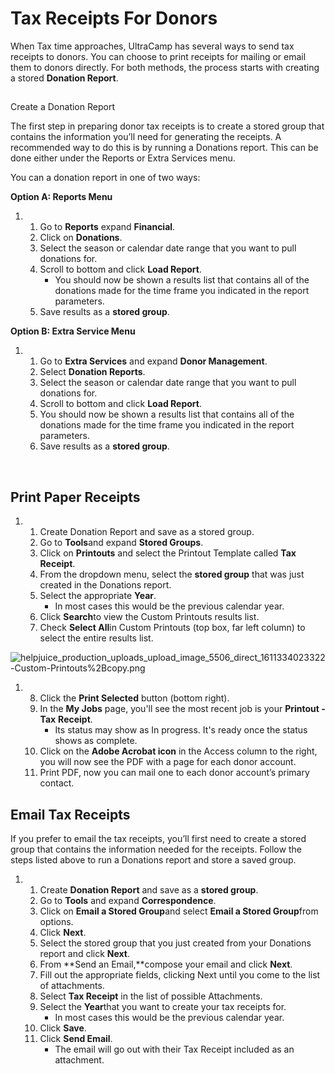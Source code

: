 # Tax Receipts For Donors 
When Tax time approaches, UltraCamp has several ways to send tax receipts to donors. You can choose to print receipts for mailing or email them to donors directly. For both methods, the process starts with creating a stored **Donation Report**.


## 
Create a Donation Report


The first step in preparing donor tax receipts is to create a stored group that contains the information you’ll need for generating the receipts. A recommended way to do this is by running a Donations report. This can be done either under the Reports or Extra Services menu.


You can a donation report in one of two ways:


**Option A: Reports Menu**


1. 1. Go to **Reports** expand **Financial**.
	2. Click on **Donations**.
	3. Select the season or calendar date range that you want to pull donations for.
	4. Scroll to bottom and click **Load Report**.
		* You should now be shown a results list that contains all of the donations made for the time frame you indicated in the report parameters.
	5. Save results as a **stored group**.


 **Option B: Extra Service Menu**


1. 1. Go to **Extra Services** and expand **Donor Management**.
	2. Select **Donation Reports**.
	3. Select the season or calendar date range that you want to pull donations for.
	4. Scroll to bottom and click **Load Report**.
	5. You should now be shown a results list that contains all of the donations made for the time frame you indicated in the report parameters.
	6. Save results as a **stored group**.


 


## Print Paper Receipts


1. 1. Create Donation Report and save as a stored group.
	2. Go to **Tools**and expand **Stored Groups**.
	3. Click on **Printouts** and select the Printout Template called **Tax Receipt**.
	4. From the dropdown menu, select the **stored group** that was just created in the Donations report.
	5. Select the appropriate **Year**.
		* In most cases this would be the previous calendar year.
	6. Click **Search**to view the Custom Printouts results list.
	7. Check **Select All**in Custom Printouts (top box, far left column) to select the entire results list.


![helpjuice_production_uploads_upload_image_5506_direct_1611334023322-Custom-Printouts%2Bcopy.png](https://help.ultracamp.com/hc/article_attachments/7572419539860/helpjuice_production_uploads_upload_image_5506_direct_1611334023322-Custom-Printouts%252Bcopy.png)


1. 8. Click the **Print Selected** button (bottom right).
	9. In the **My Jobs** page, you'll see the most recent job is your **Printout - Tax** **Receipt**.
		* Its status may show as In progress. It's ready once the status shows as complete.
	10. Click on the **Adobe Acrobat icon** in the Access column to the right, you will now see the PDF with a page for each donor account.
	11. Print PDF, now you can mail one to each donor account’s primary contact.


## 


## Email Tax Receipts


If you prefer to email the tax receipts, you’ll first need to create a stored group that contains the information needed for the receipts. Follow the steps listed above to run a Donations report and store a saved group.


1. 1. Create **Donation Report** and save as a **stored group**.
	2. Go to **Tools** and expand **Correspondence**.
	3. Click on **Email a Stored Group**and select **Email a Stored Group**from options.
	4. Click **Next**.
	5. Select the stored group that you just created from your Donations report and click **Next**.
	6. From **Send an Email,**compose your email and click **Next**.
	7. Fill out the appropriate fields, clicking Next until you come to the list of attachments.
	8. Select **Tax Receipt** in the list of possible Attachments.
	9. Select the **Year**that you want to create your tax receipts for.
		* In most cases this would be the previous calendar year.
	10. Click **Save**.
	11. Click **Send Email**.
		* The email will go out with their Tax Receipt included as an attachment.


 


  
  



  
  


